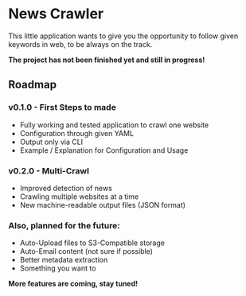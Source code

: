 # News Crawler

This little application wants to give you the opportunity to follow given
 keywords in web, to be always on the track.
 
**The project has not been finished yet and still in progress!**
 
## Roadmap

### v0.1.0 - First Steps to made

* Fully working and tested application to crawl one website
* Configuration through given YAML
* Output only via CLI
* Example / Explanation for Configuration and Usage

### v0.2.0 - Multi-Crawl

* Improved detection of news
* Crawling multiple websites at a time
* New machine-readable output files (JSON format)

### Also, planned for the future:

* Auto-Upload files to S3-Compatible storage
* Auto-Email content (not sure if possible)
* Better metadata extraction
* Something you want to

**More features are coming, stay tuned!**